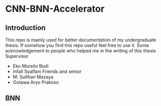 # CNN-BNN-Accelerator
 ## Introduction

 This repo is mainly used for better documentation of my undergraduate thesis. If somehow you find this repo useful feel free to use it. Some acknowledgement to people who helped me in the writing of this thesis
 Supervisor
 - Eko Mursito Budi
 - Infall Syalfani
 Friends and senior
 - M. Sulthan Mazaya
 - Gotawa Aryo Prakoso

 ## BNN

 